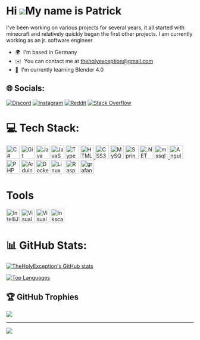 Hi ![](https://user-images.githubusercontent.com/18350557/176309783-0785949b-9127-417c-8b55-ab5a4333674e.gif)My name is Patrick
===============================================================================================================================

I've been working on various projects for several years, it all started with minecraft and relatively quickly began the first other projects. I am currently working as an jr. software engineer

* 🌍  I'm based in Germany
* ✉️  You can contact me at [theholyexception@gmail.com](mailto:theholyexception@gmail.com)
* 🧠  I'm currently learning Blender 4.0

## 🌐 Socials:
[![Discord](https://img.shields.io/badge/Discord-%237289DA.svg?logo=discord&logoColor=white)](https://discord.gg/https://discord.com/users/TheHolyException#0147) [![Instagram](https://img.shields.io/badge/Instagram-%23E4405F.svg?logo=Instagram&logoColor=white)](https://instagram.com/pat.rick_kbl) [![Reddit](https://img.shields.io/badge/Reddit-%23FF4500.svg?logo=Reddit&logoColor=white)](https://reddit.com/user/theholyexception) [![Stack Overflow](https://img.shields.io/badge/-Stackoverflow-FE7A16?logo=stack-overflow&logoColor=white)](https://stackoverflow.com/users/16907723) 

# 💻 Tech Stack:
<p align="left">
  <a href="https://docs.microsoft.com/en-us/dotnet/csharp/" target="_blank" rel="noreferrer"><img src="https://raw.githubusercontent.com/danielcranney/readme-generator/main/public/icons/skills/csharp-colored.svg" width="36" height="36" alt="C#" /></a>
  <a href="https://git-scm.com/" target="_blank" rel="noreferrer"><img src="https://raw.githubusercontent.com/danielcranney/readme-generator/main/public/icons/skills/git-colored.svg" width="36" height="36" alt="Git" /></a>
  <a href="https://www.oracle.com/java/" target="_blank" rel="noreferrer"><img src="https://raw.githubusercontent.com/danielcranney/readme-generator/main/public/icons/skills/java-colored.svg" width="36" height="36" alt="Java" /></a>
  <a href="https://developer.mozilla.org/en-US/docs/Web/JavaScript" target="_blank" rel="noreferrer"><img src="https://raw.githubusercontent.com/danielcranney/readme-generator/main/public/icons/skills/javascript-colored.svg" width="36" height="36" alt="JavaScript" /></a>
  <a href="https://www.typescriptlang.org/" target="_blank" rel="noreferrer"><img src="https://raw.githubusercontent.com/danielcranney/readme-generator/main/public/icons/skills/typescript-colored.svg" width="36" height="36" alt="TypeScript" /></a>
  <a href="https://developer.mozilla.org/en-US/docs/Glossary/HTML5" target="_blank" rel="noreferrer"><img src="https://raw.githubusercontent.com/danielcranney/readme-generator/main/public/icons/skills/html5-colored.svg" width="36" height="36" alt="HTML5" />
  <a href="https://www.w3.org/TR/CSS/#css" target="_blank" rel="noreferrer"><img src="https://raw.githubusercontent.com/danielcranney/readme-generator/main/public/icons/skills/css3-colored.svg" width="36" height="36" alt="CSS3" /></a>
  <a href="https://www.mysql.com/" target="_blank" rel="noreferrer"><img src="https://raw.githubusercontent.com/danielcranney/readme-generator/main/public/icons/skills/mysql-colored.svg" width="36" height="36" alt="MySQL" /></a>
  <a href="https://www.spring.io/projects/spring-boot/" target="_blank" rel="noreferrer"><img src="https://spring.io/img/projects/spring-boot.svg" width="36" height="36" alt="SpringBoot" /></a>
  <a href="https://dotnet.microsoft.com/en-us/" target="_blank" rel="noreferrer"><img src="https://raw.githubusercontent.com/danielcranney/readme-generator/main/public/icons/skills/dot-net-colored.svg" width="36" height="36" alt=".NET" /></a>
  <a href="https://www.microsoft.com/en-us/sql-server" target="_blank" rel="noreferrer"> <img src="https://www.svgrepo.com/show/303229/microsoft-sql-server-logo.svg" alt="mssql" width="36" height="36"/> </a>
  <a href="https://angular.io/" target="_blank" rel="noreferrer"><img src="https://brandslogos.com/wp-content/uploads/images/large/angular-icon-logo.png" width="36" height="36" alt="Angular" /></a>
  <a href="https://php.net/" target="_blank" rel="noreferrer"><img src="https://pngimg.com/uploads/php/php_PNG43.png" width="36" height="36" alt="PHP" /></a>
  <a href="https://store.arduino.cc/?gclid=Cj0KCQjw2eilBhCCARIsAG0Pf8uueBifykWcsSS4LPESeGQfxGVKJYnzV7bz471XfknQJy_1VINVWM8aAkLtEALw_wcB" target="_blank" rel="noreferrer"><img src="https://raw.githubusercontent.com/danielcranney/readme-generator/main/public/icons/skills/arduino-colored.svg" width="36" height="36" alt="Arduino" /></a>
  <a href="https://www.docker.com/" target="_blank" rel="noreferrer"><img src="https://raw.githubusercontent.com/danielcranney/readme-generator/main/public/icons/skills/docker-colored.svg" width="36" height="36" alt="Docker" /></a>
  <a href="https://www.linux.org" target="_blank" rel="noreferrer"><img src="https://raw.githubusercontent.com/danielcranney/readme-generator/main/public/icons/skills/linux-colored.svg" width="36" height="36" alt="Linux" /></a>
  <a href="https://www.raspberrypi.org/" target="_blank" rel="noreferrer"><img src="https://raw.githubusercontent.com/danielcranney/readme-generator/main/public/icons/skills/raspberrypi-colored.svg" width="36" height="36" alt="Raspberry Pi" /></a>
  <a href="https://grafana.com" target="_blank" rel="noreferrer"> <img src="https://www.vectorlogo.zone/logos/grafana/grafana-icon.svg" alt="grafana" width="36" height="36"/> </a>
</p>

# Tools
<p align="left">
  <a href="https://www.jetbrains.com/idea/" target="_blank" rel="noreferrer"><img src="https://logodix.com/logo/1798530.png" width="36" height="36" alt="IntelliJ"/></a>
  <a href="https://code.visualstudio.com/" target="_blank" rel="noreferrer"><img src="https://user-images.githubusercontent.com/674621/71187801-14e60a80-2280-11ea-94c9-e56576f76baf.png" width="36" height="36" alt="Visual Studio Code"/></a>
  <a href="https://visualstudio.com/" target="_blank" rel="noreferrer"><img src="https://gdm-catalog-fmapi-prod.imgix.net/ProductLogo/1b6d695a-be0d-4aaf-920f-675585b5bb9c.png?auto=format&ixlib=react-9.0.3&w=2618" width="36" height="36" alt="Visual Studio"/></a>
  <a href="https://inkscape.org/" target="_blank" rel="noreferrer"><img src="https://logodownload.org/wp-content/uploads/2018/02/inkscape-logo-1.png" width="36" height="36" alt="Inkscape"/></a>    
</p>

# 📊 GitHub Stats:
<a href="http://www.github.com/TheHolyException"><img src="https://github-readme-stats.vercel.app/api?username=TheHolyException&show_icons=true&hide=stars,contribs&count_private=true&title_color=0891b2&text_color=ffffff&icon_color=0891b2&bg_color=1c1917&hide_border=true&show_icons=true" alt="TheHolyException's GitHub stats" /></a>

<a href="https://github.com/TheHolyException" align="left"><img src="https://github-readme-stats.vercel.app/api/top-langs/?username=TheHolyException&langs_count=10&title_color=0891b2&text_color=ffffff&icon_color=0891b2&bg_color=1c1917&hide_border=true&locale=en&custom_title=Top%20%Languages" alt="Top Languages" /></a>

## 🏆 GitHub Trophies
![](https://github-profile-trophy.vercel.app/?username=theholyexception&theme=darkhub&no-frame=true&no-bg=false&margin-w=4)

---
[![](https://visitcount.itsvg.in/api?id=theholyexception&icon=0&color=0)](https://visitcount.itsvg.in)
